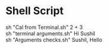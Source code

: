 # Shell Script
sh "Cal from Terminal.sh" 2 + 3 <br>
sh "terminal arguments.sh" Hi Sushil <br>
sh "Arguments checks.sh" Sushil, Hello
